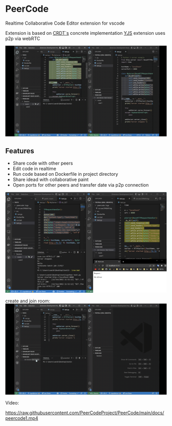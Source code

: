 # PeerCode

Realtime Collaborative Code Editor extension for vscode

Extension is based on [CRDT`s](https://en.wikipedia.org/wiki/Conflict-free_replicated_data_type)
concrete implementation [YJS](https://github.com/yjs/yjs)
extension uses p2p via webRTC

![example](docs/example1.gif)

## Features

* Share code with other peers
* Edit code in realtime
* Run code based on Dockerfile in project directory
* Share idead with collaborative paint
* Open ports for other peers and transfer date via p2p connection

![example](docs/example.png)

create and join room:
![Join](docs/start.gif)

Video:

https://raw.githubusercontent.com/PeerCodeProject/PeerCode/main/docs/peercode1.mp4

